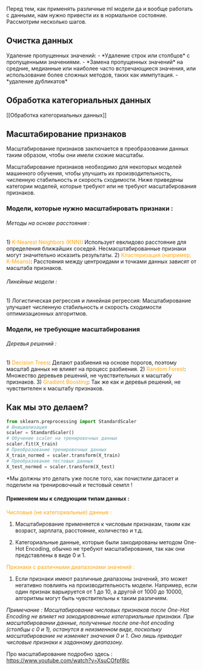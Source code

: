 Перед тем, как применять различные ml модели да и вообще работать с данными, нам нужно привести их в нормальное состояние. Рассмотрим несколько шагов.

<h2>Очистка данных</h2>
Удаление пропущенных значений:
-  *Удаление строк или столбцов* с пропущенными значениями.
- *Замена пропущенных значений* на средние, медианные или наиболее часто встречающиеся значения, или использование более сложных методов, таких как иммпутация. 
- *удаление дубликатов*

<h2>Обработка категориальных данных </h2>
[[Обработка категориальных данных]]

<h2>Масштабирование признаков</h2> 
Масштабирование признаков заключается в преобразовании данных таким образом, чтобы они имели схожие масштабы.

Масштабирование признаков необходимо для некоторых моделей машинного обучения, чтобы улучшить их производительность, численную стабильность и скорость сходимости. Ниже приведены категории моделей, которые требуют или не требуют масштабирования признаков.


<h3>Модели, которые нужно масштабировать признаки : </h3>
<h6>Методы на основе расстояния :</h6>
1) <span style="color:rgb(253, 165, 15)">K-Nearest Neighbors (KNN)</span>: Использует евклидово расстояние для определения ближайших соседей. Несмасштабированные признаки могут значительно исказить результаты.
2) <span style="color:rgb(253, 165, 15)">Кластеризация (например, K-Means)</span>: Расстояния между центроидами и точками данных зависят от масштаба признаков.
<h6>Линейные модели :</h6>
1) Логистическая регрессия и линейная регрессия: Масштабирование улучшает численную стабильность и скорость сходимости оптимизационных алгоритмов.


<h3>Модели, не требующие масштабирования</h3>
<h6>Деревья решений : </h6>
1) <span style="color:rgb(253, 165, 15)">Decision Trees</span>: Делают разбиения на основе порогов, поэтому масштаб данных не влияет на процесс разбиения.
2) <span style="color:rgb(253, 165, 15)">Random Forest</span>: Множество деревьев решений, не чувствительных к масштабу признаков.
3) <span style="color:rgb(253, 165, 15)">Gradient Boosting</span>: Так же как и деревья решений, не чувствителен к масштабу признаков.


<h2>Как мы это делаем?</h2>

```python 
from sklearn.preprocessing import StandardScaler
# Инициализация 
scaler = StandardScaler() 
# Обучение scaler на тренировочных данных 
scaler.fit(X_train) 
# Преобразование тренировочных данных 
X_train_normed = scaler.transform(X_train) 
# Преобразование тестовых данных 
X_test_normed = scaler.transform(X_test)
```

*Мы должны это делать уже после того, как почистили датасет и поделили на тренировочный и тестовый семпл ! 

<h4>Применяем мы к следующим типам данных :</h4> 
<span style="color:rgb(253, 165, 15)">Числовые (не категориальные) данные : </span>

1) Масштабирование применяется к числовым признакам, таким как возраст, зарплата, расстояние, количество и т.д.

2) Категориальные данные, которые были закодированы методом One-Hot Encoding, обычно не требуют масштабирования, так как они представлены в виде 0 и 1.

<span style="color:rgb(253, 165, 15)">Признаки с различными диапазонами значений :</span>

1) Если признаки имеют различные диапазоны значений, это может негативно повлиять на производительность модели. Например, если один признак варьируется от 1 до 10, а другой от 1000 до 10000, алгоритмы могут быть чувствительны к таким различиям.


*Примечание : Масштабирование числовых признаков после One-Hot Encoding не влияет на закодированные категориальные признаки. При масштабировании данные, полученные после one-hot encoding (столбцы с 0 и 1), останутся в неизменном виде, поскольку масштабирование не изменяет значения 0 и 1. Оно лишь приводит числовые признаки к заданному диапазону.*

Про масштабирование подробно здесь : https://www.youtube.com/watch?v=XsuCOfpf8Ic



